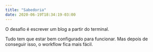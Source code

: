 ```yaml
---
title: "Sabedoria"
date: 2020-06-19T18:34:19-03:00
---
```


O desafio é escrever um blog a partir do terminal.

Tudo tem que estar bem configurado para funcionar. Mas depois de conseguir isso, o workflow fica mais fácil.
